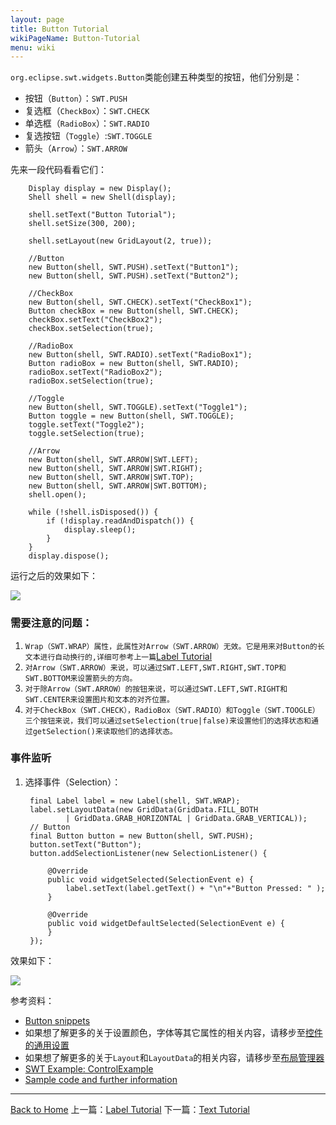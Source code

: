 ```yaml
---
layout: page
title: Button Tutorial
wikiPageName: Button-Tutorial
menu: wiki
---
```


`org.eclipse.swt.widgets.Button`类能创建五种类型的按钮，他们分别是：
  * 按钮（`Button`）：`SWT.PUSH`
  * 复选框（`CheckBox`）：`SWT.CHECK`
  * 单选框（`RadioBox`）：`SWT.RADIO`
  * 复选按钮（`Toggle`）:`SWT.TOGGLE`
  * 箭头（`Arrow`）：`SWT.ARROW`

先来一段代码看看它们：

        Display display = new Display();
		Shell shell = new Shell(display);

		shell.setText("Button Tutorial");
		shell.setSize(300, 200);

		shell.setLayout(new GridLayout(2, true));
		
		//Button
		new Button(shell, SWT.PUSH).setText("Button1");
		new Button(shell, SWT.PUSH).setText("Button2");
		
		//CheckBox
		new Button(shell, SWT.CHECK).setText("CheckBox1");
		Button checkBox = new Button(shell, SWT.CHECK);
		checkBox.setText("CheckBox2");
		checkBox.setSelection(true);
		
		//RadioBox
		new Button(shell, SWT.RADIO).setText("RadioBox1");
		Button radioBox = new Button(shell, SWT.RADIO);
		radioBox.setText("RadioBox2");
		radioBox.setSelection(true);
		
		//Toggle
		new Button(shell, SWT.TOGGLE).setText("Toggle1");
		Button toggle = new Button(shell, SWT.TOGGLE);
		toggle.setText("Toggle2");
		toggle.setSelection(true);
		
		//Arrow
		new Button(shell, SWT.ARROW|SWT.LEFT);
		new Button(shell, SWT.ARROW|SWT.RIGHT);
		new Button(shell, SWT.ARROW|SWT.TOP);
		new Button(shell, SWT.ARROW|SWT.BOTTOM);
		shell.open();

		while (!shell.isDisposed()) {
			if (!display.readAndDispatch()) {
				display.sleep();
			}
		}
		display.dispose();
		
运行之后的效果如下：

![]({{site.baseurl}}/eclipse.tutorial/wiki/images/image_swt_button1.png)

### 需要注意的问题：

1. `Wrap（SWT.WRAP）属性，此属性对Arrow（SWT.ARROW）无效。它是用来对Button的长文本进行自动换行的,详细可参考上一篇`[Label Tutorial]({{site.baseurl}}/eclipse.tutorial/wiki/Label-Tutorial.html)
2. `对Arrow（SWT.ARROW）来说，可以通过SWT.LEFT,SWT.RIGHT,SWT.TOP和SWT.BOTTOM来设置箭头的方向。`
3. `对于除Arrow（SWT.ARROW）的按钮来说，可以通过SWT.LEFT,SWT.RIGHT和SWT.CENTER来设置图片和文本的对齐位置。`
4. `对于CheckBox（SWT.CHECK），RadioBox（SWT.RADIO）和Toggle（SWT.TOOGLE）三个按钮来说，我们可以通过setSelection(true|false)来设置他们的选择状态和通过getSelection()来读取他们的选择状态。`

### 事件监听

1. 选择事件（Selection）：

        final Label label = new Label(shell, SWT.WRAP);
		label.setLayoutData(new GridData(GridData.FILL_BOTH
				| GridData.GRAB_HORIZONTAL | GridData.GRAB_VERTICAL));
		// Button
		final Button button = new Button(shell, SWT.PUSH);
		button.setText("Button");
		button.addSelectionListener(new SelectionListener() {

			@Override
			public void widgetSelected(SelectionEvent e) {
				label.setText(label.getText() + "\n"+"Button Pressed: " );
			}

			@Override
			public void widgetDefaultSelected(SelectionEvent e) {
			}
		});
		
效果如下：

![]({{site.baseurl}}/eclipse.tutorial/wiki/images/image_swt_button2.png)

参考资料：
  * [Button snippets](http://www.eclipse.org/swt/snippets/#button)
  * 如果想了解更多的关于设置颜色，字体等其它属性的相关内容，请移步至[控件的通用设置]({{site.baseurl}}/eclipse.tutorial/wiki/Common-Properties-Tutorial.html)
  * 如果想了解更多的关于`Layout`和`LayoutData`的相关内容，请移步至[布局管理器]({{site.baseurl}}/eclipse.tutorial/wiki/Layouts-Tutorial.html)
  * [SWT Example: ControlExample](http://www.eclipse.org/swt/examples.php)
  * [Sample code and further information](http://www.eclipse.org/swt/)

***

[Back to Home]({{site.baseurl}}/eclipse.tutorial/wiki/)
上一篇：[Label Tutorial]({{site.baseurl}}/eclipse.tutorial/wiki/Label-Tutorial.html)
下一篇：[Text Tutorial]({{site.baseurl}}/eclipse.tutorial/wiki/Text-Tutorial.html)
   
